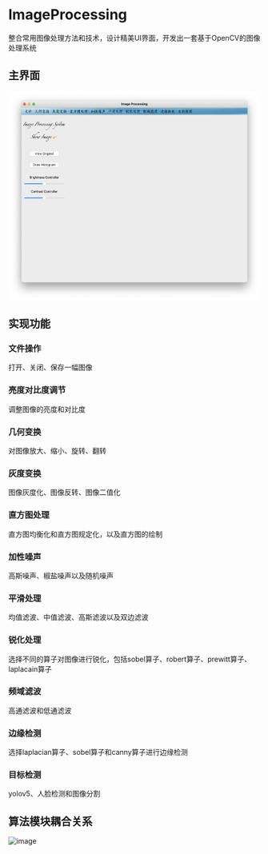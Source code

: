 # ImageProcessing
整合常用图像处理方法和技术，设计精美UI界面，开发出一套基于OpenCV的图像处理系统
## 主界面
<img src="test/主界面.png" width = "549" height = "420" alt="" align=center />

## 实现功能
### 文件操作
打开、关闭、保存一幅图像
### 亮度对比度调节
调整图像的亮度和对比度
### 几何变换
对图像放大、缩小、旋转、翻转
### 灰度变换
图像灰度化、图像反转、图像二值化
### 直方图处理
直方图均衡化和直方图规定化，以及直方图的绘制
### 加性噪声
高斯噪声、椒盐噪声以及随机噪声
### 平滑处理
均值滤波、中值滤波、高斯滤波以及双边滤波
### 锐化处理
选择不同的算子对图像进行锐化，包括sobel算子、robert算子、prewitt算子、laplacain算子
### 频域滤波
高通滤波和低通滤波
### 边缘检测
选择laplacian算子、sobel算子和canny算子进行边缘检测
### 目标检测
yolov5、人脸检测和图像分割

## 算法模块耦合关系
<img width="680" alt="image" src="https://user-images.githubusercontent.com/79080003/150118943-651f93f7-0d0e-4f8c-b10f-1cfb959f2c95.png">

